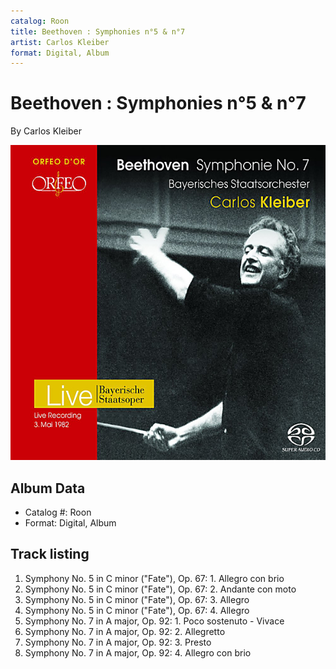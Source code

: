 ```yaml
---
catalog: Roon
title: Beethoven : Symphonies n°5 & n°7
artist: Carlos Kleiber
format: Digital, Album
---
```


# Beethoven : Symphonies n°5 & n°7

By Carlos Kleiber

![](../../assets/albumcovers/Carlos_Kleiber-Beethoven_-_Symphonies_n°5_and_n°7.png)

## Album Data

- Catalog #: Roon
- Format: Digital, Album


## Track listing


1. Symphony No. 5 in C minor ("Fate"), Op. 67: 1. Allegro con brio
2. Symphony No. 5 in C minor ("Fate"), Op. 67: 2. Andante con moto
3. Symphony No. 5 in C minor ("Fate"), Op. 67: 3. Allegro
4. Symphony No. 5 in C minor ("Fate"), Op. 67: 4. Allegro
5. Symphony No. 7 in A major, Op. 92: 1. Poco sostenuto - Vivace
6. Symphony No. 7 in A major, Op. 92: 2. Allegretto
7. Symphony No. 7 in A major, Op. 92: 3. Presto
8. Symphony No. 7 in A major, Op. 92: 4. Allegro con brio

